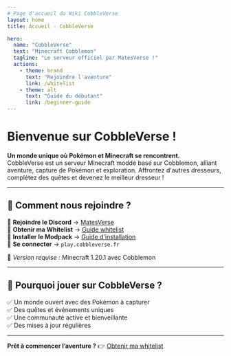```yaml
---
# Page d'accueil du Wiki CobbleVerse
layout: home
title: Accueil - CobbleVerse

hero:
  name: "CobbleVerse"
  text: "Minecraft Cobblemon"
  tagline: "Le serveur officiel par MatesVerse !"
  actions:
    - theme: brand
      text: "Rejoindre l'aventure"
      link: /whitelist
    - theme: alt
      text: "Guide du débutant"
      link: /beginner-guide
---
```


# Bienvenue sur CobbleVerse !  

**Un monde unique où Pokémon et Minecraft se rencontrent.**  
CobbleVerse est un serveur Minecraft moddé basé sur Cobblemon, alliant aventure, capture de Pokémon et exploration. Affrontez d'autres dresseurs, complétez des quêtes et devenez le meilleur dresseur !  

---

## 🚀 Comment nous rejoindre ?  

🔹 **Rejoindre le Discord** → [MatesVerse](https://discord.gg/Cd8p5vfGCX)  
🔹 **Obtenir ma Whitelist** → [Guide whitelist](/whitelist)  
🔹 **Installer le Modpack** → [Guide d'installation](/install)  
🔹 **Se connecter** → `play.cobbleverse.fr`  

📌 *Version requise :* Minecraft 1.20.1 avec Cobblemon  

---

## 📜 Pourquoi jouer sur CobbleVerse ?  

✅ Un monde ouvert avec des Pokémon à capturer  
✅ Des quêtes et événements uniques  
✅ Une communauté active et bienveillante  
✅ Des mises à jour régulières  

---

**Prêt à commencer l’aventure ?** 👉 [Obtenir ma whitelist](/whitelist)
